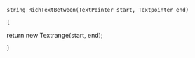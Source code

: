``string RichTextBetween(TextPointer start, Textpointer end)``

``{``

return new Textrange(start, end);

``}``
